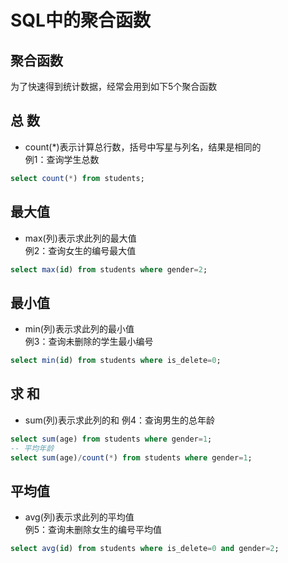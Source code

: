SQL中的聚合函数  
====

## 聚合函数  
为了快速得到统计数据，经常会用到如下5个聚合函数  

## 总 数  
- count(*)表示计算总行数，括号中写星与列名，结果是相同的  
例1：查询学生总数  
```SQL
select count(*) from students;
```

## 最大值  
- max(列)表示求此列的最大值  
例2：查询女生的编号最大值  
```SQL
select max(id) from students where gender=2; 
```

## 最小值  
- min(列)表示求此列的最小值  
例3：查询未删除的学生最小编号  
```SQL
select min(id) from students where is_delete=0;
```

## 求 和  
- sum(列)表示求此列的和
例4：查询男生的总年龄
```SQL
select sum(age) from students where gender=1;
-- 平均年龄
select sum(age)/count(*) from students where gender=1;
```

## 平均值  
- avg(列)表示求此列的平均值  
例5：查询未删除女生的编号平均值  
```SQL
select avg(id) from students where is_delete=0 and gender=2;
```
